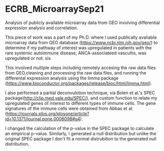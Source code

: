 # ECRB_MicroarraySep21
Analysis of publicly available microarray data from GEO involving differential expression analysis and correlation.

This piece of work was a part of my Ph.D. where I used publically avaliable microarray data from GEO database (https://www.ncbi.nlm.nih.gov/geo/) to determine if 
my pathway of interest was upregulated in patients with the rare systemic autoimmune disease, ANCA-associateed vascultis, was upregulated or not. sis 

This involved multiple steps including remotely accesing the raw data files from GEO,cleaning and processing the raw data files, and running the differental expression analysis using the limma package (https://www.bioconductor.org/packages/release/bioc/html/limma.html). 


I also performed a partial deconvulotion technique, via Bolen et al.'s SPEC package(http://clip.med.yale.edu/SPEC/), and custom function to relate my upregulated genes of interest to different types of immune cells. The gene signatures of the immune cells were obtained from Abbas et al.(https://journals.plos.org/plosone/article?id=10.1371/journal.pone.0006098#s4). 

I changed the calculation of the p-value in the SPEC package to calculate an empirical p-value. Similarly, I generated a null distribution but unlike the original SPEC package I don't fit a normal distrubition to the generated null distribution. 


